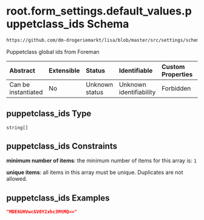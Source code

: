 # root.form\_settings.default\_values.puppetclass\_ids Schema

```txt
https://github.com/dm-drogeriemarkt/lisa/blob/master/src/settings/schema.json#/properties/form_settings/properties/default_values/properties/puppetclass_ids
```

Puppetclass global ids from Foreman

| Abstract            | Extensible | Status         | Identifiable            | Custom Properties | Additional Properties | Access Restrictions | Defined In                                                                               |
| :------------------ | :--------- | :------------- | :---------------------- | :---------------- | :-------------------- | :------------------ | :--------------------------------------------------------------------------------------- |
| Can be instantiated | No         | Unknown status | Unknown identifiability | Forbidden         | Allowed               | none                | [settings.schema.json\*](../../src/settings/settings.schema.json "open original schema") |

## puppetclass\_ids Type

`string[]`

## puppetclass\_ids Constraints

**minimum number of items**: the minimum number of items for this array is: `1`

**unique items**: all items in this array must be unique. Duplicates are not allowed.

## puppetclass\_ids Examples

```json
"MDE6UHVwcGV0Y2xhc3MtMQ=="
```
